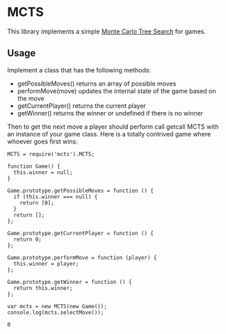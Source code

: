 MCTS
====

This library implements a simple [Monte Carlo Tree Search](http://en.wikipedia.org/wiki/Monte_Carlo_tree_search) for games.

## Usage ##

Implement a class that has the following methods:

  * getPossibleMoves() returns an array of possible moves
  * performMove(move) updates the internal state of the game based on the move
  * getCurrentPlayer() returns the current player
  * getWinner() returns the winner or undefined if there is no winner

Then to get the next move a player should perform call getcall MCTS with an instance of your game class. Here is a totally contrived game where whoever goes first wins:

    MCTS = require('mcts').MCTS;
    
    function Game() {
      this.winner = null;
    }
    
    Game.prototype.getPossibleMoves = function () {
      if (this.winner === null) {
        return [0];
      }
      return [];
    };
    
    Game.prototype.getCurrentPlayer = function () {
      return 0;
    };
     
    Game.prototype.performMove = function (player) {
      this.winner = player;
    };
    
    Game.prototype.getWinner = function () {
      return this.winner;
    };
    
    var mcts = new MCTS(new Game());
    console.log(mcts.selectMove());
    
    0
